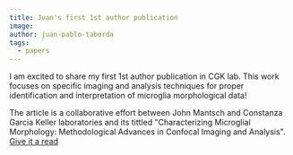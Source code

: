 ```yaml
---
title: Juan's first 1st author publication
image: 
author: juan-pablo-taborda
tags:
  - papers
---
```


<!-- excerpt start -->
I am excited to share my first 1st author publication in CGK lab. This work focuses on specific imaging and analysis techniques for proper identification and interpretation of microglia morphological data! 
<!-- excerpt end -->


The article is a collaborative effort between John Mantsch and Constanza Garcia Keller laboratories and its tittled "Characterizing Microglial Morphology: Methodological Advances in Confocal Imaging and Analysis". [Give it a read](https://www.mdpi.com/2073-4409/14/17/1354)
